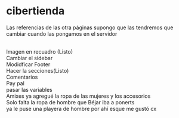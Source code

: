 # cibertienda
Las referencias de las otra páginas supongo que las tendremos que cambiar cuando las pongamos en el servidor <br>

<br>
Imagen en recuadro (Listo)<br>
Cambiar el sidebar <br>
Modidficar Footer<br>
Hacer la secciones(Listo)<br>
Comentarios<br>
Pay pal<br>
pasar las variables 

<br>
Amixes ya agregué la ropa de las mujeres y los accesorios
<br>
Solo falta la ropa de hombre que Béjar iba a ponerts
<br>ya le puse una playera de hombre por ahí 
esque me gustó cx

